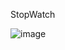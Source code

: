 StopWatch


![image](https://user-images.githubusercontent.com/99814514/208674480-3b2bdf73-f2b0-4ecb-8a1a-1df8f5d1d587.png)
